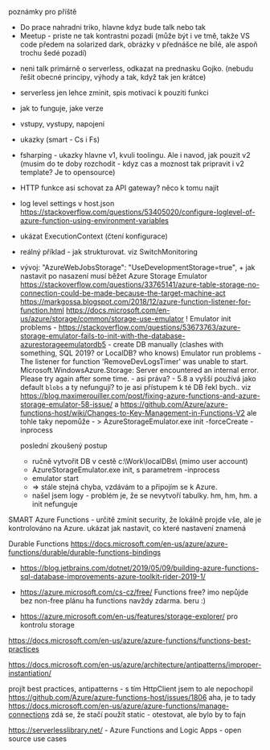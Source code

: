 poznámky pro příště
 * Do prace nahradni triko, hlavne kdyz bude talk nebo tak
 * Meetup - priste ne tak kontrastni pozadi (může být i ve tmě, takže VS code předem na solarized dark, obrázky v přednášce ne bílé, ale aspoň trochu šedé pozadí)



- neni talk primárně o serverless, odkazat na prednasku Gojko. (nebudu řešit obecné principy, výhody a tak, když tak jen krátce)
- serverless jen lehce zminit, spis motivaci k pouziti funkci
- jak to funguje, jake verze
- vstupy, vystupy, napojeni
- ukazky (smart - Cs i Fs)
- fsharping - ukazky hlavne v1, kvuli toolingu. Ale i navod, jak pouzit v2 (musim do te doby rozchodit - kdyz cas a moznost tak pripravit i v2 template? Je to opensource)
- HTTP funkce asi schovat za API gateway? něco k tomu najít
- log level settings v host.json https://stackoverflow.com/questions/53405020/configure-loglevel-of-azure-function-using-environment-variables
- ukázat ExecutionContext (čtení konfigurace)
- reálný příklad - jak strukturovat. viz SwitchMonitoring
- vývoj: "AzureWebJobsStorage": "UseDevelopmentStorage=true", + jak nastavit po nasazení
    musí běžet Azure Storage Emulator
    https://stackoverflow.com/questions/33765141/azure-table-storage-no-connection-could-be-made-because-the-target-machine-act
    https://markgossa.blogspot.com/2018/12/azure-function-listener-for-function.html
    https://docs.microsoft.com/en-us/azure/storage/common/storage-use-emulator !
    Emulator init problems
      - https://stackoverflow.com/questions/53673763/azure-storage-emulator-fails-to-init-with-the-database-azurestorageemulatordb5
      - create DB manually (clashes with something, SQL 2019? or LocalDB? who knows)
    Emulator run problems
       - The listener for function 'RemoveDevLogsTimer' was unable to start. Microsoft.WindowsAzure.Storage: Server encountered an internal error. Please try again after some time.
       - asi práva?
        - 5.8 a vyšší používá jako default `blobs` a ty nefungují? to je asi přístupem k té DB řekl bych..
        viz https://blog.maximerouiller.com/post/fixing-azure-functions-and-azure-storage-emulator-58-issue/ a https://github.com/Azure/azure-functions-host/wiki/Changes-to-Key-Management-in-Functions-V2
        ale tohle taky nepomůže
      - > AzureStorageEmulator.exe init -forceCreate -inprocess               

    poslední zkoušený postup
     * ručně vytvořit DB v cestě c:\Work\localDBs\ (mimo user account)
     * AzureStorageEmulator.exe  init, s parametrem -inprocess
     * emulator start
     * => stále stejná chyba, vzdávám to a připojím se k Azure.
     * našel jsem logy - problém je, že se nevytvoří tabulky. hm, hm, hm. a init nefunguje
     


SMART Azure Functions - určitě zmínit security, že lokálně projde vše, ale je kontrolováno na Azure. ukázat jak nastavit, co které nastavení znamená


Durable Functions
https://docs.microsoft.com/en-us/azure/azure-functions/durable/durable-functions-bindings


* https://blog.jetbrains.com/dotnet/2019/05/09/building-azure-functions-sql-database-improvements-azure-toolkit-rider-2019-1/

*   https://azure.microsoft.com/cs-cz/free/ Functions free? imo nepůjde bez non-free plánu
            ha functions navždy zdarma. beru :)
* https://azure.microsoft.com/en-us/features/storage-explorer/ pro kontrolu storage



https://docs.microsoft.com/en-us/azure/azure-functions/functions-best-practices

https://docs.microsoft.com/en-us/azure/architecture/antipatterns/improper-instantiation/


projít best practices, antipatterns - s tím HttpClient jsem to ale nepochopil https://github.com/Azure/azure-functions-host/issues/1806
aha, je to tady https://docs.microsoft.com/en-us/azure/azure-functions/manage-connections
  zdá se, že stačí použít static - otestovat, ale bylo by to fajn



https://serverlesslibrary.net/ - Azure Functions and Logic Apps - open source use cases